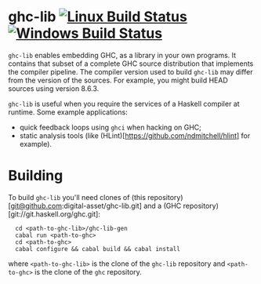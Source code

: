 # ghc-lib [![Linux Build Status](https://img.shields.io/travis/digital-asset/ghc-lib/master.svg?label=Linux%20%26%20Mac%20builds)](https://travis-ci.org/digital-asset/ghc-lib)  [![Windows Build Status](https://img.shields.io/appveyor/ci/shayne-fletcher-da/ghc-lib/master.svg?label=Windows%20build)](https://ci.appveyor.com/project/shayne-fletcher-da/ghc-lib)

`ghc-lib` enables embedding GHC, as a library in your own programs. It contains that subset of a complete GHC source distribution that implements the compiler pipeline. The compiler version used to build `ghc-lib` may differ from the version of the sources. For example, you might build HEAD sources using version 8.6.3.

`ghc-lib` is useful when you require the services of a Haskell compiler at runtime. Some example applications:
  - quick feedback loops using `ghci` when hacking on GHC;
  - static analysis tools (like (HLint)[https://github.com/ndmitchell/hlint] for example).

# Building

To build `ghc-lib` you'll need clones of (this repository)[git@github.com:digital-asset/ghc-lib.git] and a (GHC repository)[git://git.haskell.org/ghc.git]:
```
  cd <path-to-ghc-lib>/ghc-lib-gen
  cabal run <path-to-ghc>
  cd <path-to-ghc>
  cabal configure && cabal build && cabal install
```
where `<path-to-ghc-lib>` is the clone of the `ghc-lib` repository and `<path-to-ghc>` is the clone of the `ghc` repository.
